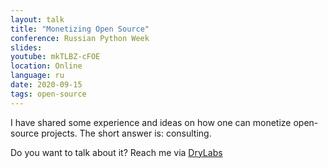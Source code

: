 ```yaml
---
layout: talk
title: "Monetizing Open Source"
conference: Russian Python Week
slides:
youtube: mkTLBZ-cFOE
location: Online
language: ru
date: 2020-09-15
tags: open-source
---
```


I have shared some experience and ideas on how one can monetize open-source projects.
The short answer is: consulting.

Do you want to talk about it? Reach me via [DryLabs](https://drylabs.io)
